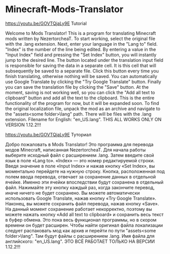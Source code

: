 # Minecraft-Mods-Translator

https://youtu.be/GOVTQjaLy9E
Tutorial

Welcome to Mods Translator!
This is a program for translating Minecraft mods written by NezertorcheaT.
To start working, select the original file with the .lang extension.
Next, enter your language in the "Lang to" field.
"Index" is the number of the line being edited.
By entering a value in the "Input Index" field and pressing the "Set Index" button, you will instantly jump to the desired line.
The button located under the translation input field is responsible for saving the data in a separate cell.
It is this cell that will subsequently be saved to a separate file.
Click this button every time you finish translating, otherwise nothing will be saved.
You can automatically use Google Translate by clicking the "Try Google Translate" button.
Finally you can save the translation file by clicking the "Save" button.
At the moment, saving is not working well, so you can click the "Add all text to clipboard" button and add all the text to the clipboard.
This is the entire functionality of the program for now, but it will be expanded soon.
To find the original localization file, unpack the mod as an archive and navigate to the "assets\<some folder>\lang" path.
There will be files with the .lang extension.
Filename for English: "en_US.lang".
THIS ALL WORKS ONLY ON VERSION 1.12.2!!!

https://youtu.be/GOVTQjaLy9E
Туториал

Добро пожаловать в Mods Translator! 
Это программа для перевода модов Minecraft, написанная NezertorcheaT.
Для начала работы выберите исходный файл с расширением .lang. 
Затем введите свой язык в поле «Lang to». 
«Index» — это номер редактируемой строки. 
Введя значение в поле «Input Index» и нажав кнопку «Set Index», вы моментально перейдете на нужную строку. 
Кнопка, расположенная под полем ввода перевода, отвечает за сохранение данных в отдельной ячейке. 
Именно эти ячейки впоследствии будут сохранена в отдельный файл. 
Нажимайте эту кнопку каждый раз, когда закончите перевод, иначе ничего не будет сохранено. 
Вы можете автоматически использовать Google Translate, нажав кнопку «Try Google Translate». 
Наконец, вы можете сохранить файл перевода, нажав кнопку «Save». 
На данный момент сохранение работает некорректно, поэтому вы можете нажать кнопку «Add all text to clipboard» и сохранить весь текст в буфер обмена.
Это пока весь функционал программы, но в скором времени он будет расширен.
Чтобы найти оригинал файла локализации следует распаковать мод как архив и перейти по пути "assets\<some folder>\lang". 
Там будут файлы с расширением .lang. 
Имя файла для английского: "en_US.lang".
ЭТО ВСЁ РАБОТАЕТ ТОЛЬКО НА ВЕРСИИ 1.12.2!!!
